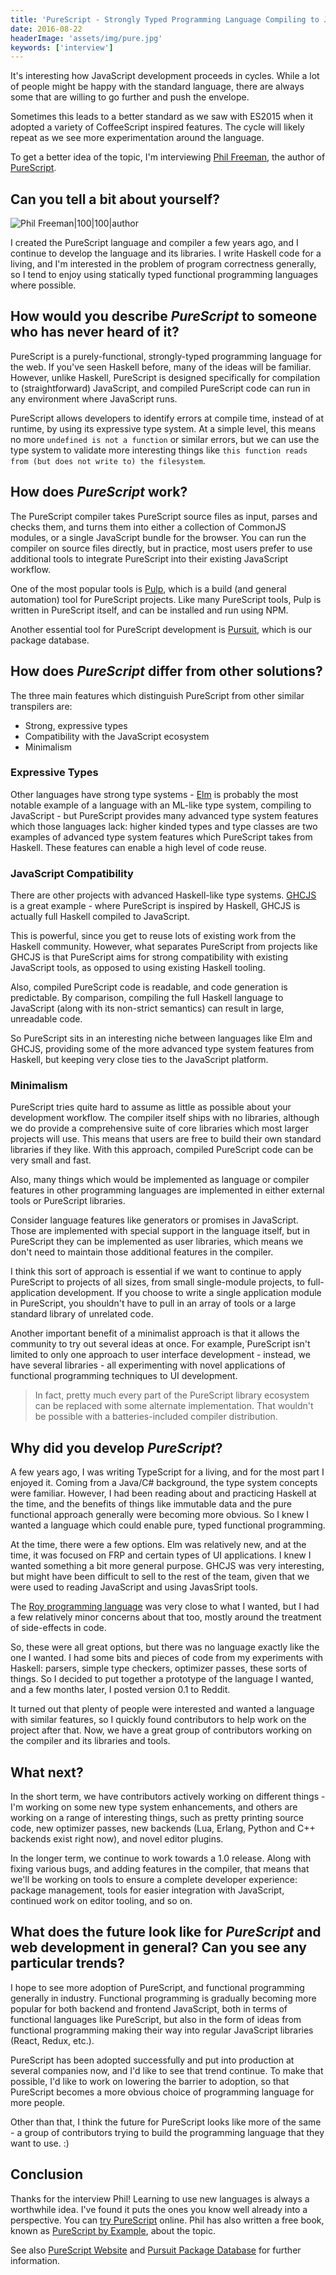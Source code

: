 ```yaml
---
title: 'PureScript - Strongly Typed Programming Language Compiling to JavaScript - Interview with Phil Freeman'
date: 2016-08-22
headerImage: 'assets/img/pure.jpg'
keywords: ['interview']
---
```


It's interesting how JavaScript development proceeds in cycles. While a lot of people might be happy with the standard language, there are always some that are willing to go further and push the envelope.

Sometimes this leads to a better standard as we saw with ES2015 when it adopted a variety of CoffeeScript inspired features. The cycle will likely repeat as we see more experimentation around the language.

To get a better idea of the topic, I'm interviewing [Phil Freeman](https://twitter.com/paf31), the author of [PureScript](http://www.purescript.org/).

## Can you tell a bit about yourself?

![Phil Freeman|100|100|author](https://www.gravatar.com/avatar/cbed6f201f9a0e735e5660d118c6662d?s=200)

I created the PureScript language and compiler a few years ago, and I continue to develop the language and its libraries. I write Haskell code for a living, and I'm interested in the problem of program correctness generally, so I tend to enjoy using statically typed functional programming languages where possible.

## How would you describe *PureScript* to someone who has never heard of it?

PureScript is a purely-functional, strongly-typed programming language for the web. If you've seen Haskell before, many of the ideas will be familiar. However, unlike Haskell, PureScript is designed specifically for compilation to (straightforward) JavaScript, and compiled PureScript code can run in any environment where JavaScript runs.

PureScript allows developers to identify errors at compile time, instead of at runtime, by using its expressive type system. At a simple level, this means no more `undefined is not a function` or similar errors, but we can use the type system to validate more interesting things like `this function reads from (but does not write to) the filesystem`.

## How does *PureScript* work?

The PureScript compiler takes PureScript source files as input, parses and checks them, and turns them into either a collection of CommonJS modules, or a single JavaScript bundle for the browser. You can run the compiler on source files directly, but in practice, most users prefer to use additional tools to integrate PureScript into their existing JavaScript workflow.

One of the most popular tools is [Pulp](https://github.com/bodil/pulp), which is a build (and general automation) tool for PureScript projects. Like many PureScript tools, Pulp is written in PureScript itself, and can be installed and run using NPM.

Another essential tool for PureScript development is [Pursuit](https://pursuit.purescript.org), which is our package database.

## How does *PureScript* differ from other solutions?

The three main features which distinguish PureScript from other similar transpilers are:

- Strong, expressive types
- Compatibility with the JavaScript ecosystem
- Minimalism

### Expressive Types

Other languages have strong type systems - [Elm](http://elm-lang.org/) is probably the most notable example of a language with an ML-like type system, compiling to JavaScript - but PureScript provides many advanced type system features which those languages lack: higher kinded types and type classes are two examples of advanced type system features which PureScript takes from Haskell. These features can enable a high level of code reuse.

### JavaScript Compatibility

There are other projects with advanced Haskell-like type systems. [GHCJS](https://github.com/ghcjs/ghcjs) is a great example - where PureScript is inspired by Haskell, GHCJS is actually full Haskell compiled to JavaScript.

This is powerful, since you get to reuse lots of existing work from the Haskell community. However, what separates PureScript from projects like GHCJS is that PureScript aims for strong compatibility with existing JavaScript tools, as opposed to using existing Haskell tooling.

Also, compiled PureScript code is readable, and code generation is predictable. By comparison, compiling the full Haskell language to JavaScript (along with its non-strict semantics) can result in large, unreadable code.

So PureScript sits in an interesting niche between languages like Elm and GHCJS, providing some of the more advanced type system features from Haskell, but keeping very close ties to the JavaScript platform.

### Minimalism

PureScript tries quite hard to assume as little as possible about your development workflow. The compiler itself ships with no libraries, although we do provide a comprehensive suite of core libraries which most larger projects will use. This means that users are free to build their own standard libraries if they like. With this approach, compiled PureScript code can be very small and fast.

Also, many things which would be implemented as language or compiler features in other programming languages are implemented in either external tools or PureScript libraries.

Consider language features like generators or promises in JavaScript. Those are implemented with special support in the language itself, but in PureScript they can be implemented as user libraries, which means we don't need to maintain those additional features in the compiler.

I think this sort of approach is essential if we want to continue to apply PureScript to projects of all sizes, from small single-module projects, to full-application development. If you choose to write a single application module in PureScript, you shouldn't have to pull in an array of tools or a large standard library of unrelated code.

Another important benefit of a minimalist approach is that it allows the community to try out several ideas at once. For example, PureScript isn't limited to only one approach to user interface development - instead, we have several libraries - all experimenting with novel applications of functional programming techniques to UI development.

> In fact, pretty much every part of the PureScript library ecosystem can be replaced with some alternate implementation. That wouldn't be possible with a batteries-included compiler distribution.

## Why did you develop *PureScript*?

A few years ago, I was writing TypeScript for a living, and for the most part I enjoyed it. Coming from a Java/C# background, the type system concepts were familiar. However, I had been reading about and practicing Haskell at the time, and the benefits of things like immutable data and the pure functional approach generally were becoming more obvious. So I knew I wanted a language which could enable pure, typed functional programming.

At the time, there were a few options. Elm was relatively new, and at the time, it was focused on FRP and certain types of UI applications. I knew I wanted something a bit more general purpose. GHCJS was very interesting, but might have been difficult to sell to the rest of the team, given that we were used to reading JavaScript and using JavasSript tools.

The [Roy programming language](http://roy.brianmckenna.org/) was very close to what I wanted, but I had a few relatively minor concerns about that too, mostly around the treatment of side-effects in code.

So, these were all great options, but there was no language exactly like the one I wanted. I had some bits and pieces of code from my experiments with Haskell: parsers, simple type checkers, optimizer passes, these sorts of things. So I decided to put together a prototype of the language I wanted, and a few months later, I posted version 0.1 to Reddit.

It turned out that plenty of people were interested and wanted a language with similar features, so I quickly found contributors to help work on the project after that. Now, we have a great group of contributors working on the compiler and its libraries and tools.

## What next?

In the short term, we have contributors actively working on different things - I'm working on some new type system enhancements, and others are working on a range of interesting things, such as pretty printing source code, new optimizer passes, new backends (Lua, Erlang, Python and C++ backends exist right now), and novel editor plugins.

In the longer term, we continue to work towards a 1.0 release. Along with fixing various bugs, and adding features in the compiler, that means that we'll be working on tools to ensure a complete developer experience: package management, tools for easier integration with JavaScript, continued work on editor tooling, and so on.

## What does the future look like for *PureScript* and web development in general? Can you see any particular trends?

I hope to see more adoption of PureScript, and functional programming generally in industry. Functional programming is gradually becoming more popular for both backend and frontend JavaScript, both in terms of functional languages like PureScript, but also in the form of ideas from functional programming making their way into regular JavaScript libraries (React, Redux, etc.).

PureScript has been adopted successfully and put into production at several companies now, and I'd like to see that trend continue. To make that possible, I'd like to work on lowering the barrier to adoption, so that PureScript becomes a more obvious choice of programming language for more people.

Other than that, I think the future for PureScript looks like more of the same - a group of contributors trying to build the programming language that they want to use. :)

## Conclusion

Thanks for the interview Phil! Learning to use new languages is always a worthwhile idea. I've found it puts the ones you know well already into a perspective. You can [try PureScript](http://try.purescript.org) online. Phil has also written a free book, known as [PureScript by Example](http://leanpub.com/purescript/read), about the topic.

See also [PureScript Website](http://purescript.org) and [Pursuit Package Database](http://pursuit.purescript.org) for further information.
